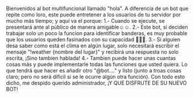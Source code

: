 Bienvenidos al bot multifuncional llamado "hola". A diferencia de un bot que repite como loro, este puede entretener a los usuarios de tu servidor por mucho más tiempo; y aquí va el porque:
1.- Cuando se ejecute, se presentará ante al público de manera amigable☺️☺️.
2.- Este bot, si deciden trabajar solo un poco la funcion para identificar banderas, es muy probable que los usuarios queden fasinados con su capacidad 🤯🤯🤯.
3.- Si alguien desa saber como está el clima en algún lugar, solo necesitará escribir el mensaje "!weather {nombre del lugar}" y recibirá una respuesta no solo escrita, ¡Sino tambien hablada!
4.- Tambien puede hacer unas cuantas cosas más y puede implementarle todas las funciones que usted quiera. Lo que tendrá que hacer es añadir otro "@bot...." y listo (junto a troas cosas claro; pero no será dificil si se le ocurre algún otra función).
Con todo esto dicho, me despido querido administrador, ¡Y QUE DISFRUTE DE SU NUEVO BOT!
